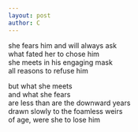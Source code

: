```yaml
---
layout: post
author: C
---
```


she fears him and will always ask<br>
what fated her to chose him<br>
she meets in his engaging mask<br>
all reasons to refuse him<br>

but what she meets<br>
and what she fears<br>
are less than are the downward years<br>
drawn slowly to the foamless weirs<br> 
of age, were she to lose him
